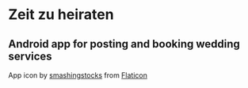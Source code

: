 # Zeit zu heiraten
## Android app for posting and booking wedding services

App icon by [smashingstocks](https://www.flaticon.com/authors/smashingstocks) from [Flaticon](https://www.flaticon.com/free-icon/wedding-ring_5195952)

